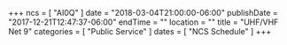 +++
ncs = [ "AI0Q" ]
date = "2018-03-04T21:00:00-06:00"
publishDate = "2017-12-21T12:47:37-06:00"
endTime = ""
location = ""
title = "UHF/VHF Net 9"
categories = [ "Public Service" ]
dates = [ "NCS Schedule" ]
+++
